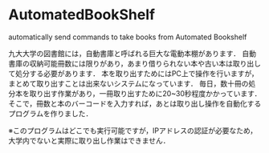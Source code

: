# AutomatedBookShelf

automatically send commands to take books from Automated Bookshelf 

九大大学の図書館には，自動書庫と呼ばれる巨大な電動本棚があります．
自動書庫の収納可能冊数には限りがあり，あまり借りられない本や古い本は取り出して処分する必要があります．
本を取り出すためにはPC上で操作を行いますが，まとめて取り出すことは出来ないシステムになっています．
毎日，数十冊の処分本を取り出す作業があり，一冊取り出すために20~30秒程度かかっています．
そこで，冊数と本のバーコードを入力すれば，あとは取り出し操作を自動化するプログラムを作りました．

※このプログラムはどこでも実行可能ですが，IPアドレスの認証が必要なため，大学内でないと実際に取り出し作業はできません．
